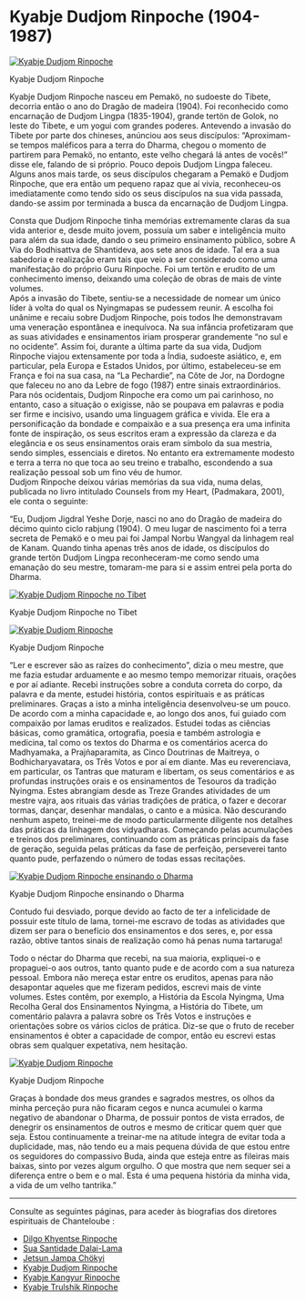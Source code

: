 #  Kyabje Dudjom Rinpoche (1904-1987) 

[ ![Kyabje Dudjom Rinpoche](/images/img_DR_portrait3-150x150.jpg) ](http://www.songtsen.org/songtsen/wp-content/uploads/sites/2/2013/12/img_DR_portrait3.jpg)

Kyabje Dudjom Rinpoche 

Kyabje Dudjom Rinpoche nasceu em Pemakö, no sudoeste do Tibete, decorria então o ano do Dragão de madeira (1904). Foi reconhecido como encarnação de Dudjom Lingpa (1835-1904), grande tertön de Golok, no leste do Tibete, e um yogui com grandes poderes. Antevendo a invasão do Tibete por parte dos chineses, anúnciou aos seus discípulos: “Aproximam-se tempos maléficos para a terra do Dharma, chegou o momento de partirem para Pemakö, no entanto, este velho chegará lá antes de vocês!” disse ele, falando de si próprio. Pouco depois Dudjom Lingpa faleceu. Alguns anos mais tarde, os seus discípulos chegaram a Pemakö e Dudjom Rinpoche, que era então um pequeno rapaz que aí vivia, reconheceu-os imediatamente como tendo sido os seus discípulos na sua vida passada, dando-se assim por terminada a busca da encarnação de Dudjom Lingpa. 

Consta que Dudjom Rinpoche tinha memórias extremamente claras da sua vida anterior e, desde muito jovem, possuía um saber e inteligência muito para além da sua idade, dando o seu primeiro ensinamento público, sobre A Via do Bodhisattva de Shantideva, aos sete anos de idade. Tal era a sua sabedoria e realização eram tais que veio a ser considerado como uma manifestação do próprio Guru Rinpoche. Foi um tertön e erudito de um conhecimento imenso, deixando uma coleção de obras de mais de vinte volumes.   
Após a invasão do Tibete, sentiu-se a necessidade de nomear um único líder à volta do qual os Nyingmapas se pudessem reunir. A escolha foi unânime e recaiu sobre Dudjom Rinpoche, pois todos lhe demonstravam uma veneração espontânea e inequívoca. Na sua infância profetizaram que as suas atividades e ensinamentos iriam prosperar grandemente “no sul e no ocidente”. Assim foi, durante a última parte da sua vida, Dudjom Rinpoche viajou extensamente por toda a Índia, sudoeste asiático, e, em particular, pela Europa e Estados Unidos, por último, estabeleceu-se em França e foi na sua casa, na “La Pechardie”, na Côte de Jor, na Dordogne que faleceu no ano da Lebre de fogo (1987) entre sinais extraordinários.   
Para nós ocidentais, Dudjom Rinpoche era como um pai carinhoso, no entanto, caso a situação o exigisse, não se poupava em palavras e podia ser firme e incisivo, usando uma linguagem gráfica e vivida. Ele era a personificação da bondade e compaixão e a sua presença era uma infinita fonte de inspiração, os seus escritos eram a expressão da clareza e da elegância e os seus ensinamentos orais eram símbolo da sua mestria, sendo simples, essenciais e diretos. No entanto era extremamente modesto e terra a terra no que toca ao seu treino e trabalho, escondendo a sua realização pessoal sob um fino véu de humor.   
Dudjom Rinpoche deixou várias memórias da sua vida, numa delas, publicada no livro intitulado Counsels from my Heart, (Padmakara, 2001), ele conta o seguinte: 

“Eu, Dudjom Jigdral Yeshe Dorje, nasci no ano do Dragão de madeira do décimo quinto ciclo rabjung (1904). O meu lugar de nascimento foi a terra secreta de Pemakö e o meu pai foi Jampal Norbu Wangyal da linhagem real de Kanam. Quando tinha apenas três anos de idade, os discípulos do grande tertön Dudjom Lingpa reconheceram-me como sendo uma emanação do seu mestre, tomaram-me para si e assim entrei pela porta do Dharma. 

[ ![Kyabje Dudjom Rinpoche no Tibet](/images/img_DR_20ans-150x150.jpg) ](http://www.songtsen.org/songtsen/wp-content/uploads/sites/2/2013/12/img_DR_20ans.jpg)

Kyabje Dudjom Rinpoche no Tibet 

[ ![Kyabje Dudjom Rinpoche](/images/img_DR_portrait1-150x150.jpg) ](http://www.songtsen.org/songtsen/wp-content/uploads/sites/2/2013/12/img_DR_portrait1.jpg)

Kyabje Dudjom Rinpoche 

“Ler e escrever são as raízes do conhecimento”, dizia o meu mestre, que me fazia estudar arduamente e ao mesmo tempo memorizar rituais, orações e por aí adiante. Recebi instruções sobre a conduta correta do corpo, da palavra e da mente, estudei história, contos espirituais e as práticas preliminares. Graças a isto a minha inteligência desenvolveu-se um pouco. De acordo com a minha capacidade e, ao longo dos anos, fui guiado com compaixão por lamas eruditos e realizados. Estudei todas as ciências básicas, como gramática, ortografia, poesia e também astrologia e medicina, tal como os textos do Dharma e os comentários acerca do Madhyamaka, a Prajñaparamita, as Cinco Doutrinas de Maitreya, o Bodhicharyavatara, os Três Votos e por aí em diante. Mas eu reverenciava, em particular, os Tantras que maturam e libertam, os seus comentários e as profundas instruções orais e os ensinamentos de Tesouros da tradição Nyingma. Estes abrangiam desde as Treze Grandes atividades de um mestre vajra, aos rituais das várias tradições de prática, o fazer e decorar tormas, dançar, desenhar mandalas, o canto e a música. Não descurando nenhum aspeto, treinei-me de modo particularmente diligente nos detalhes das práticas da linhagem dos vidyadharas. Começando pelas acumulações e treinos dos preliminares, continuando com as práticas principais da fase de geração, seguida pelas práticas da fase de perfeição, perseverei tanto quanto pude, perfazendo o número de todas essas recitações. 

[ ![Kyabje Dudjom Rinpoche ensinando o Dharma](/images/img_DR_portrait2-223x300.jpg) ](http://www.songtsen.org/songtsen/wp-content/uploads/sites/2/2013/12/img_DR_portrait2.jpg)

Kyabje Dudjom Rinpoche ensinando o Dharma 

Contudo fui desviado, porque devido ao facto de ter a infelicidade de possuir este título de lama, tornei-me escravo de todas as atividades que dizem ser para o benefício dos ensinamentos e dos seres, e, por essa razão, obtive tantos sinais de realização como há penas numa tartaruga! 

Todo o néctar do Dharma que recebi, na sua maioria, expliquei-o e propaguei-o aos outros, tanto quanto pude e de acordo com a sua natureza pessoal. Embora não mereça estar entre os eruditos, apenas para não desapontar aqueles que me fizeram pedidos, escrevi mais de vinte volumes. Estes contêm, por exemplo, a História da Escola Nyingma, Uma Recolha Geral dos Ensinamentos Nyingma, a História do Tibete, um comentário palavra a palavra sobre os Três Votos e instruções e orientações sobre os vários ciclos de prática. Diz-se que o fruto de receber ensinamentos é obter a capacidade de compor, então eu escrevi estas obras sem qualquer expetativa, nem hesitação. 

[ ![Kyabje Dudjom Rinpoche](/images/img_DR_portrait4-150x150.jpg) ](http://www.songtsen.org/songtsen/wp-content/uploads/sites/2/2013/12/img_DR_portrait4.jpg)

Kyabje Dudjom Rinpoche 

Graças à bondade dos meus grandes e sagrados mestres, os olhos da minha perceção pura não ficaram cegos e nunca acumulei o karma negativo de abandonar o Dharma, de possuir pontos de vista errados, de denegrir os ensinamentos de outros e mesmo de criticar quem quer que seja. Estou continuamente a treinar-me na atitude íntegra de evitar toda a duplicidade, mas, não tendo eu a mais pequena dúvida de que estou entre os seguidores do compassivo Buda, ainda que esteja entre as fileiras mais baixas, sinto por vezes algum orgulho. O que mostra que nem sequer sei a diferença entre o bem e o mal. Esta é uma pequena história da minha vida, a vida de um velho tantrika.” 

* * *

Consulte as seguintes páginas, para aceder às biografias dos diretores espirituais de Chanteloube : 

  * [ Dilgo Khyentse Rinpoche ](http://www.songtsen.org/songtsen/pt/founding-teachers/dilgo-khyentse-rinpoche/)
  * [ Sua Santidade Dalai-Lama ](http://www.songtsen.org/songtsen/pt/founding-teachers/his-holiness-the-dalai-lama/)
  * [ Jetsun Jampa Chökyi ](http://www.songtsen.org/songtsen/pt/founding-teachers/jetsun-jampa-chokyi/)
  * [ Kyabje Dudjom Rinpoche ](http://www.songtsen.org/songtsen/pt/founding-teachers/kyabje-dudjom-rinpoche/)
  * [ Kyabje Kangyur Rinpoche ](http://www.songtsen.org/songtsen/pt/founding-teachers/kyabje-kangyur-rinpoche/)
  * [ Kyabje Trulshik Rinpoche ](http://www.songtsen.org/songtsen/pt/founding-teachers/kyabje-trulshik-rinpoche/)


